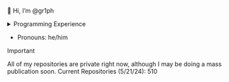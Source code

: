 👋 Hi, I’m @gr1ph

<details>

<summary>Programming Experience</summary>

- Specializations: Javascript, Python, Batch, and Bash

- Favorite Programming Languages: Python and Angular/Typescript

- Years of experience:
  - 5

- Languages I have worked with (Some very little some a lot):
  - C++, C#, C, Assembly, Ruby, Bash, Powershell, Javascript, Python, HTML, CSS, Scala, Python, ReactJS, Node.js, YAML, Kotlin, Solidity, Swift, GDScript, Batch, Wolfram (Mathmatica), Astro, SCSS, Django, Objective-C++, Angular/Typescript, Typescript, Gleam, Lobster, Onyx, Mojo, Java, JSON, SQLite, TCL/Tk (Tool Command Language), and PHP.

</details>

- Pronouns: he/him

> [!IMPORTANT]
> All of my repositories are private right now, although I may be doing a mass publication soon.
> Current Repositories (5/21/24): 510

<!---
gr1ph/gr1ph is a ✨ special ✨ repository because its `README.md` (this file) appears on your GitHub profile.
You can click the Preview link to take a look at your changes.
--->
